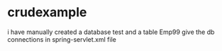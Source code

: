 # crudexample
i have manually created a database test and a table Emp99
give the db connections in spring-servlet.xml file 
